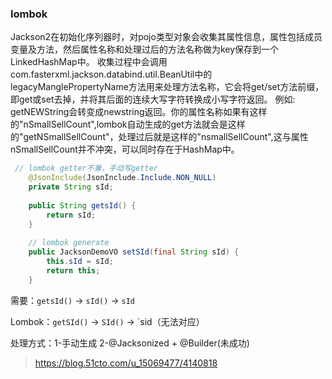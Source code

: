 ### lombok

Jackson2在初始化序列器时，对pojo类型对象会收集其属性信息，属性包括成员变量及方法，然后属性名称和处理过后的方法名称做为key保存到一个LinkedHashMap中。
收集过程中会调用com.fasterxml.jackson.databind.util.BeanUtil中的legacyManglePropertyName方法用来处理方法名称，它会将get/set方法前缀，即get或set去掉，并将其后面的连续大写字符转换成小写字符返回。
例如: getNEWString会转变成newstring返回。你的属性名称如果有这样的"nSmallSellCount",lombok自动生成的get方法就会是这样的"getNSmallSellCount"，处理过后就是这样的"nsmallSellCount",这与属性nSmallSellCount并不冲突，可以同时存在于HashMap中。
```java
 // lombok getter不兼，手动写getter
    @JsonInclude(JsonInclude.Include.NON_NULL)
    private String sId;
    
    public String getsId() {
        return sId;
    }
    
    // lombok generate
    public JacksonDemoVO setSId(final String sId) {
        this.sId = sId;
        return this;
    }
```

需要：`getsId()` -> `sId()` -> `sId`

Lombok：`getSId()` -> `SId()` -> `sid（无法对应）

处理方式：1-手动生成 2-@Jacksonized + @Builder(未成功)
> https://blog.51cto.com/u_15069477/4140818

###